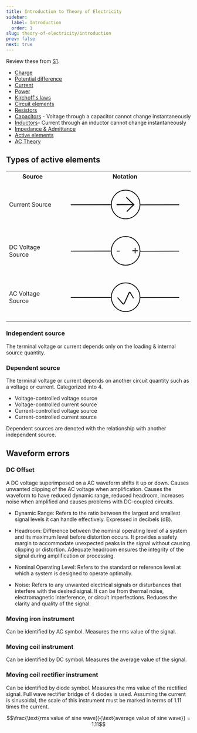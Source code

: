 ```yaml
---
title: Introduction to Theory of Electricity
sidebar:
  label: Introduction
  order: 1
slug: theory-of-electricity/introduction
prev: false
next: true
---
```


Review these from [S1](https://s1.sahithyan.dev).

- [Charge](https://s1.sahithyan.dev/electrical-fundamentals/basics/introduction#charge)
- [Potential difference](https://s1.sahithyan.dev/electrical-fundamentals/basics/introduction#voltage)
- [Current](https://s1.sahithyan.dev/electrical-fundamentals/basics/introduction#current)
- [Power](https://s1.sahithyan.dev/electrical-fundamentals/basics/introduction#power)
- [Kirchoff's laws](https://s1.sahithyan.dev/electrical-fundamentals/basics/kirchoff-laws/)
- [Circuit elements](https://s1.sahithyan.dev/electrical-fundamentals/basics/circuit-elements/)
- [Resistors](https://s1.sahithyan.dev/electrical-fundamentals/basics/resistors/)
- [Capacitors](https://s1.sahithyan.dev/electrical-fundamentals/basics/capacitors/) -
  Voltage through a capacitor cannot change instantaneously
- [Inductors](https://s1.sahithyan.dev/electrical-fundamentals/basics/inductors/)-
  Current through an inductor cannot change instantaneously
- [Impedance & Admittance](https://s1.sahithyan.dev/electrical-fundamentals/basics/impedance-and-admittance/)
- [Active elements](https://s1.sahithyan.dev/electrical-fundamentals/basics/circuit-elements/#active)
- [AC Theory](https://s1.sahithyan.dev/electrical-fundamentals/basics/ac-theory)

## Types of active elements

<table>
	<tr>
		<th>Source</th>
		<th>Notation</th>
	</tr>
	<tr>
		<td>Current Source</td>
		<td>
			<svg direction="ltr" width="400" height="140"
				viewBox="647.0029231835972 342.2184717483765 506.43682673825356 181.56305650324714" stroke-linecap="round"
				stroke-linejoin="round" data-color-mode="light" class="tl-container tl-theme__force-sRGB tl-theme__light">
				<g transform="matrix(1, 0, 0, 1, 844.6487, 374.017)">
					<path
						d="M0,58.9829850495478 a58.9829850495478,58.9829850495478,0,1,1,117.9659700990956,0a58.9829850495478,58.9829850495478,0,1,1,-117.9659700990956,0 "
						stroke="currentColor" stroke-width="3.5" fill="none" />
				</g>
				<g transform="matrix(1, 0, 0, 1, 521.4899, 434)">
					<path d="M 157.513,0 L164.513,0 L 319.9781,0 M 157.513,0 L164.513,-0.003 L 321.0799,-0.0692 "
						stroke="currentColor" stroke-width="3.5" fill="none" transform="scale(1)" />
				</g>
				<g transform="matrix(1, 0, 0, 1, 962.6132, 434.4785)">
					<path d="M 0,0 L7,0 L 158.8265,0 M 0,0 L7,-0.0154 L 159.9609,-0.3518 " stroke="currentColor"
						stroke-width="3.5" fill="none" transform="scale(1)" />
				</g>
				<g transform="matrix(1, 0, 0, 1, 850.8547, 433.5822)">
					<path
						d="M21.1677,-2.1416 Q24.7,-2.0393 28.504,-1.9652 T36.9271,-1.8373 46.573,-1.7445 56.6264,-1.6773 66.2722,-1.6285 74.6953,-1.5932 81.0806,-1.5676 84.6129,-1.6186 85.8322,-1.6365 86.3407,-1.4651 86.7679,-1.1404 87.069,-0.6963 87.2125,-0.1792 87.1834,0.3566 86.9848,0.8551 86.6374,1.264 86.1776,1.5406 85.6535,1.6559 85.1201,1.5978 84.6331,1.3725 84.2436,1.0034 83.9923,0.5293 83.9055,-0.0002 83.9924,-0.5298 84.2439,-1.0038 84.6335,-1.3728 85.1205,-1.598 85.654,-1.6559 86.178,-1.5404 86.6377,-1.2637 86.985,-0.8546 87.1835,-0.3561 87.2125,0.1797 87.0688,0.6967 86.7675,1.1408 86.3402,1.4654 85.8317,1.6366 85.5636,1.6805 84.6129,1.6186 81.0806,1.5676 74.6953,1.5932 66.2722,1.6285 56.6264,1.6773 46.573,1.7445 36.9271,1.8373 28.504,1.9652 21.1677,2.1416 17.2061,2.1585 16.4127,1.8299 15.8055,1.2226 15.4769,0.4293 15.477,-0.4295 15.8057,-1.2228 16.4129,-1.83 17.2063,-2.1585 17.6356,-2.2439 21.1677,-2.1416 Z"
						stroke-width="1" stroke="currentColor" fill="currentColor" transform="scale(1)" />
				</g>
				<g transform="matrix(1, 0, 0, 1, 936.9059, 433.7452)">
					<path
						d="M-4.6089,-1.705 Q-7.7035,-4.9243 -9.646,-6.9573 T-13.7188,-11.1861 -17.9884,-15.5689 -22.0982,-19.7607 -25.7074,-23.4008 -28.8784,-26.5438 -30.5681,-28.2707 -30.8048,-28.7479 -30.8767,-29.2757 -30.7763,-29.7988 -30.5141,-30.2625 -30.1176,-30.6182 -29.6283,-30.8287 -29.0974,-30.8719 -28.5804,-30.7433 -28.1317,-30.4564 -27.798,-30.0411 -27.6143,-29.5411 -27.6,-29.0086 -27.7564,-28.4995 -28.0672,-28.0669 -28.4999,-27.7562 -29.0091,-27.5999 -29.5416,-27.6144 -30.0416,-27.7982 -30.4567,-28.132 -30.7435,-28.5809 -30.8719,-29.0979 -30.8286,-29.6288 -30.618,-30.118 -30.2621,-30.5144 -29.7984,-30.7765 -29.2752,-30.8767 -28.7474,-30.8047 -28.2703,-30.5679 -28.0513,-30.4105 -26.5438,-28.8784 -23.4008,-25.7074 -19.7607,-22.0982 -15.5689,-17.9884 -11.1861,-13.7188 -6.9573,-9.646 -1.705,-4.6089 1.7465,-1.1669 2.0601,-0.4097 2.0601,0.4098 1.7464,1.167 1.1669,1.7465 0.4096,2.0601 -0.4099,2.0601 -1.1671,1.7464 -1.5144,1.5143 -4.6089,-1.705 Z"
						stroke-width="1" stroke="currentColor" fill="currentColor" transform="scale(1)" />
				</g>
				<g transform="matrix(1, 0, 0, 1, 936.3899, 434.0892)">
					<path
						d="M-1.4301,4.3341 Q-4.3746,7.1538 -6.2345,8.9232 T-10.1019,12.6346 -14.108,16.5275 -17.9384,20.2759 -21.2498,23.5826 -24.0973,26.4994 -25.692,28.0698 -26.1859,28.3147 -26.7322,28.3892 -27.2736,28.2852 -27.7535,28.0139 -28.1216,27.6035 -28.3394,27.0971 -28.3842,26.5476 -28.2511,26.0126 -27.9541,25.5481 -27.5244,25.2027 -27.0069,25.0127 -26.4557,24.9978 -25.9287,25.1597 -25.481,25.4814 -25.1595,25.9292 -24.9977,26.4562 -25.0128,27.0074 -25.203,27.5248 -25.5484,27.9544 -26.013,28.2513 -26.5481,28.3842 -27.0976,28.3393 -27.6039,28.1213 -28.0142,27.7531 -28.2854,27.2731 -28.3892,26.7316 -28.3146,26.1854 -28.0695,25.6916 -27.9066,25.4649 -26.4994,24.0973 -23.5826,21.2498 -20.2759,17.9384 -16.5275,14.108 -12.6346,10.1019 -8.9232,6.2345 -4.3341,1.4301 -1.1669,-1.7465 -0.4097,-2.0601 0.4098,-2.0601 1.167,-1.7464 1.7465,-1.1669 2.0601,-0.4096 2.0601,0.4099 1.7464,1.1671 1.5143,1.5144 -1.4301,4.3341 Z"
						stroke-width="1" stroke="currentColor" fill="currentColor" transform="scale(1)" />
				</g>
			</svg>
		</td>
	</tr>
	<tr>
		<td>DC Voltage Source</td>
		<td>
			<svg direction="ltr" width="400" height="140"
				viewBox="647.0029231835972 342.2184717483765 506.43682673825356 181.56305650324714" stroke-linecap="round"
				stroke-linejoin="round" data-color-mode="light" class="tl-container tl-theme__force-sRGB tl-theme__light">
				<g transform="matrix(1, 0, 0, 1, 844.6487, 374.017)">
					<path
						d="M0,58.9829850495478 a58.9829850495478,58.9829850495478,0,1,1,117.9659700990956,0a58.9829850495478,58.9829850495478,0,1,1,-117.9659700990956,0 "
						stroke="currentColor" stroke-width="3.5" fill="none" />
				</g>
				<g transform="matrix(1, 0, 0, 1, 521.4899, 434)">
					<path d="M 157.513,0 L164.513,0 L 319.9781,0 M 157.513,0 L164.513,-0.003 L 321.0799,-0.0692 "
						stroke="currentColor" stroke-width="3.5" fill="none" transform="scale(1)" />
				</g>
				<g transform="matrix(1, 0, 0, 1, 962.6132, 434.4785)">
					<path d="M 0,0 L7,0 L 158.8265,0 M 0,0 L7,-0.0154 L 159.9609,-0.3518 " stroke="currentColor"
						stroke-width="3.5" fill="none" transform="scale(1)" />
				</g>
				<g transform="matrix(1, 0, 0, 1, 929.447, 401.9562)"><text font-size="44" font-family="'tldraw_mono', monospace"
						font-style="normal" font-weight="normal" dominant-baseline="mathematical" alignment-baseline="mathematical"
						stroke="rgb(249, 250, 251)" stroke-width="2" fill="rgb(249, 250, 251)">
						<tspan alignment-baseline="mathematical" x="0" y="22.699996948242188" unicode-bidi="plaintext">+</tspan>
					</text><text font-size="44" font-family="'tldraw_mono', monospace" font-style="normal" font-weight="normal"
						dominant-baseline="mathematical" alignment-baseline="mathematical" fill="currentColor">
						<tspan alignment-baseline="mathematical" x="0" y="22.699996948242188" unicode-bidi="plaintext">+</tspan>
					</text></g>
				<g transform="matrix(1, 0, 0, 1, 860, 402.8821)"><text font-size="44" font-family="'tldraw_mono', monospace"
						font-style="normal" font-weight="normal" dominant-baseline="mathematical" alignment-baseline="mathematical"
						stroke="rgb(249, 250, 251)" stroke-width="2" fill="rgb(249, 250, 251)">
						<tspan alignment-baseline="mathematical" x="0" y="22.699996948242188" unicode-bidi="plaintext">-</tspan>
					</text><text font-size="44" font-family="'tldraw_mono', monospace" font-style="normal" font-weight="normal"
						dominant-baseline="mathematical" alignment-baseline="mathematical" fill="currentColor">
						<tspan alignment-baseline="mathematical" x="0" y="22.699996948242188" unicode-bidi="plaintext">-</tspan>
					</text></g>
			</svg>
		</td>
	</tr>
	<tr>
		<td>AC Voltage Source</td>
		<td>
			<svg direction="ltr" width="400" height="140"
				viewBox="647.0029231835972 342.2184717483765 506.43682673825356 181.56305650324714" stroke-linecap="round"
				stroke-linejoin="round" data-color-mode="light" class="tl-container tl-theme__force-sRGB tl-theme__light">
				<defs />
				<g transform="matrix(1, 0, 0, 1, 844.6487, 374.017)">
					<path
						d="M0,58.9829850495478 a58.9829850495478,58.9829850495478,0,1,1,117.9659700990956,0a58.9829850495478,58.9829850495478,0,1,1,-117.9659700990956,0 "
						stroke="currentColor" stroke-width="3.5" fill="none" />
				</g>
				<g transform="matrix(1, 0, 0, 1, 521.4899, 434)">
					<path d="M 157.513,0 L164.513,0 L 319.9781,0 M 157.513,0 L164.513,-0.003 L 321.0799,-0.0692 "
						stroke="currentColor" stroke-width="3.5" fill="none" transform="scale(1)" />
				</g>
				<g transform="matrix(1, 0, 0, 1, 962.6132, 434.4785)">
					<path d="M 0,0 L7,0 L 158.8265,0 M 0,0 L7,-0.0154 L 159.9609,-0.3518 " stroke="currentColor"
						stroke-width="3.5" fill="none" transform="scale(1)" />
				</g>
				<g transform="matrix(1, 0, 0, 1, 871.4334, 435.757)">
					<path
						d="M 0,0 L4.6727,5.2121 L 19.9204,22.2203 Q 24.5931,27.4324 27.5163,21.072 L 46.2631,-19.7185 Q 49.1862,-26.0789 52.5571,-19.944 L 63.5155,0 M 0,0 L4.4568,5.3979 L 19.1283,23.1674 Q 23.5851,28.5653 26.4458,22.1765 L 45.218,-19.7479 Q 48.0786,-26.1366 51.6893,-20.1397 L 63.8899,0.124 "
						stroke="currentColor" stroke-width="3.5" fill="none" transform="scale(1)" />
				</g>
			</svg>
		</td>
	</tr>
</table>

### Independent source

The terminal voltage or current depends only on the loading & internal source
quantity.

### Dependent source

The terminal voltage or current depends on another circuit quantity such as a
voltage or current. Categorized into 4.

- Voltage-controlled voltage source
- Voltage-controlled current source
- Current-controlled voltage source
- Current-controlled current source

Dependent sources are denoted with the relationship with another independent
source.

## Waveform errors

### DC Offset

A DC voltage superimposed on a AC waveform shifts it up or down. Causes unwanted
clipping of the AC voltage when amplification. Causes the waveform to have
reduced dynamic range, reduced headroom, increases noise when amplified and
causes problems with DC-coupled circuits.

- Dynamic Range: Refers to the ratio between the largest and smallest signal levels it can handle effectively. Expressed in decibels (dB).

- Headroom: Difference between the nominal operating level of a system and its maximum level before distortion occurs. It provides a safety margin to accommodate unexpected peaks in the signal without causing clipping or distortion. Adequate headroom ensures the integrity of the signal during amplification or processing.

- Nominal Operating Level: Refers to the standard or reference level at which a system is designed to operate optimally.

- Noise: Refers to any unwanted electrical signals or disturbances that interfere with the desired signal. It can be from thermal noise, electromagnetic interference, or circuit imperfections. Reduces the clarity and quality of the signal.

### Moving iron instrument

Can be identified by AC symbol. Measures the rms value of the signal.

### Moving coil instrument

Can be identified by DC symbol. Measures the average value of the signal.

### Moving coil rectifier instrument

Can be identified by diode symbol. Measures the rms value of the rectified
signal. Full wave rectifier bridge of 4 diodes is used. Assuming the current is
sinusoidal, the scale of this instrument must be marked in terms of 1.11 times
the current.

```math
\frac{\text{rms value of sine wave}}{\text{average value of sine wave}} = 1.11
```
